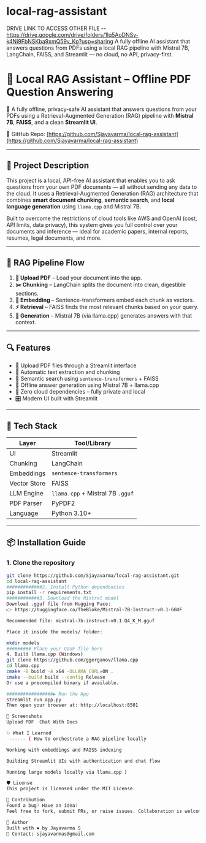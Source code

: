 # local-rag-assistant
 DRIVE LINK TO ACCESS OTHER FILE -- https://drive.google.com/drive/folders/1lq5AoDNSy-k4Ni9FbNSKba9xmQ59v_Kp?usp=sharing
A fully offline AI assistant that answers questions from PDFs using a local RAG pipeline with Mistral 7B, LangChain, FAISS, and Streamlit — no cloud, no API, privacy-first.

# 🧠 Local RAG Assistant – Offline PDF Question Answering

🚀 A fully offline, privacy-safe AI assistant that answers questions from your PDFs using a Retrieval-Augmented Generation (RAG) pipeline with **Mistral 7B**, **FAISS**, and a clean **Streamlit UI**.

🔗 GitHub Repo: [https://github.com/Sjayavarma/local-rag-assistant](https://github.com/Sjayavarma/local-rag-assistant)

---

## 📖 Project Description

This project is a local, API-free AI assistant that enables you to ask questions from your own PDF documents — all without sending any data to the cloud. It uses a Retrieval-Augmented Generation (RAG) architecture that combines **smart document chunking**, **semantic search**, and **local language generation** using `llama.cpp` and Mistral 7B.

Built to overcome the restrictions of cloud tools like AWS and OpenAI (cost, API limits, data privacy), this system gives you full control over your documents and inference — ideal for academic papers, internal reports, resumes, legal documents, and more.

---

## 🔄 RAG Pipeline Flow

1. **📄 Upload PDF** – Load your document into the app.
2. **✂️ Chunking** – LangChain splits the document into clean, digestible sections.
3. **🧠 Embedding** – Sentence-transformers embed each chunk as vectors.
4. **⚡ Retrieval** – FAISS finds the most relevant chunks based on your query.
5. **🤖 Generation** – Mistral 7B (via llama.cpp) generates answers with that context.

---

## 🔍 Features

- 📂 Upload PDF files through a Streamlit interface
- 📎 Automatic text extraction and chunking
- 🧠 Semantic search using `sentence-transformers` + FAISS
- 🤖 Offline answer generation using Mistral 7B + llama.cpp
- 🔐 Zero cloud dependencies – fully private and local
- 🎛️ Modern UI built with Streamlit

---

## 🧰 Tech Stack

| Layer        | Tool/Library                    |
|--------------|---------------------------------|
| UI           | Streamlit                       |
| Chunking     | LangChain                       |
| Embeddings   | `sentence-transformers`         |
| Vector Store | FAISS                           |
| LLM Engine   | `llama.cpp` + Mistral 7B `.gguf`|
| PDF Parser   | PyPDF2                          |
| Language     | Python 3.10+                    |

---

## 📦 Installation Guide

### 1. Clone the repository

```bash
git clone https://github.com/Sjayavarma/local-rag-assistant.git
cd local-rag-assistant
#############2. Install Python dependencies
pip install -r requirements.txt
############3. Download the Mistral model
Download .gguf file from Hugging Face:
👉 https://huggingface.co/TheBloke/Mistral-7B-Instruct-v0.1-GGUF

Recommended file: mistral-7b-instruct-v0.1.Q4_K_M.gguf

Place it inside the models/ folder:

mkdir models
######### Place your GGUF file here
4. Build llama.cpp (Windows)
git clone https://github.com/ggerganov/llama.cpp
cd llama.cpp
cmake -B build -A x64 -DLLAMA_CURL=ON .
cmake --build build --config Release
Or use a precompiled binary if available.

#################▶️ Run the App
streamlit run app.py
Then open your browser at: http://localhost:8501

📸 Screenshots
Upload PDF	Chat With Docs

✨ What I Learned
 ------ ( How to orchestrate a RAG pipeline locally

Working with embeddings and FAISS indexing

Building Streamlit UIs with authentication and chat flow

Running large models locally via llama.cpp ) 

🛡️ License
This project is licensed under the MIT License.

🤝 Contribution
Found a bug? Have an idea?
Feel free to fork, submit PRs, or raise issues. Collaboration is welcome!

🔗 Author
Built with ❤️ by Jayavarma S
📧 Contact: sjayavarmas@gmail.com




